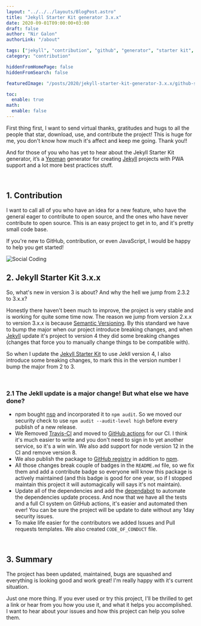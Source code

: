 ```yaml
---
layout: "../../../layouts/BlogPost.astro"
title: "Jekyll Starter Kit generator 3.x.x"
date: 2020-09-01T09:00:00+03:00
draft: false
author: "Nir Galon"
authorLink: "/about"

tags: ["jekyll", "contribution", "github", "generator", "starter kit", "yeoman", "pwa", "npm"]
category: "contribution"

hiddenFromHomePage: false
hiddenFromSearch: false

featuredImage: "/posts/2020/jekyll-starter-kit-generator-3.x.x/github-social-coding.webp"

toc:
  enable: true
math:
  enable: false
---
```


First thing first, I want to send virtual thanks, gratitudes and hugs to all the people that star, download, use, and contribute the project! This is huge for me, you don't know how much it's affect and keep me going. Thank you!!

And for those of you who has yet to hear about the Jekyll Starter Kit generator, it’s a [Yeoman](http://yeoman.io/) generator for creating [Jekyll](https://jekyllrb.com/) projects with PWA support and a lot more best practices stuff.

&nbsp;

## 1. Contribution

I want to call all of you who have an idea for a new feature, who have the general eager to contribute to open source, and the ones who have never contribute to open source. This is an easy project to get in to, and it's pretty small code base.

If you're new to GitHub, contribution, or even JavaScript, I would be happy to help you get started!

![Social Coding](/posts/2020/jekyll-starter-kit-generator-3.x.x/hello-world.webp "Social Coding")

## 2. Jekyll Starter Kit 3.x.x

So, what's new in version 3 is about? And why the hell we jump from 2.3.2 to 3.x.x?

Honestly there haven't been much to improve, the project is very stable and is working for quite some time now. The reason we jump from version 2.x.x to version 3.x.x is because [Semantic Versioning](https://semver.org/). By this standard we have to bump the major when our project introduce breaking changes, and when [Jekyll](https://jekyllrb.com/) update it's project to version 4 they did some breaking changes (changes that force you to manually change things to be compatible with).

So when I update the [Jekyll Starter Kit](https://github.com/nirgn975/generator-jekyll-starter-kit) to use Jekll version 4, I also introduce some breaking changes, to mark this in the version number I bump the major from 2 to 3.

&nbsp;

### 2.1 The Jekll update is a major change! But what else we have done?

- npm bought [nsp](https://github.com/nodesecurity/nsp) and incorporated it to `npm audit`. So we moved our security check to use `npm audit --audit-level high` before every publish of a new release.
- We Removed [Travis-CI](https://travis-ci.org/) and moved to [GitHub actions](https://github.com/features/actions) for our CI. I think it's much easier to write and you don't need to sign in to yet another service, so it's a win win. We also add support for node version 12 in the CI and remove version 8.
- We also publish the package to [GitHub registry](https://github.com/features/packages) in addition to [npm](https://www.npmjs.com/package/generator-jekyll-starter-kit).
- All those changes break couple of badges in the `README.md` file, so we fix them and add a contribute badge so everyone will know this package is actively maintained (and this badge is good for one year, so if I stopped maintain this project it will automagically will says it's not maintain).
- Update all of the dependencies and add the [dependabot](https://dependabot.com/) to automate the dependencies update process. And now that we have all the tests and a full CI system on GitHub actions, it's easier and automated then ever! You can be sure the project will be update to date without any 1day security issues.
- To make life easier for the contributors we added Issues and Pull requests templates. We also created `CODE_OF_CONDUCT` file.

&nbsp;

## 3. Summary

The project has been updated, maintained, bugs are squashed and everything is looking good and work great! I'm really happy with it's current situation.

Just one more thing. If you ever used or try this project, I'll be thrilled to get a link or hear from you how you use it, and what it helps you accomplished. I want to hear about your issues and how this project can help you solve them.
